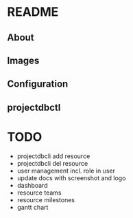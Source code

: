 # README

## About

## Images

## Configuration

## projectdbctl

# TODO
- projectdbcli add resource
- projectdbcli del resource
- user management incl. role in user
- update docs with screenshot and logo
- dashboard
- resource teams
- resource milestones
- gantt chart
